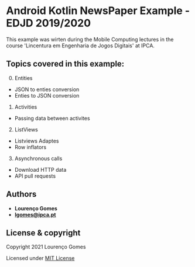 # Android Kotlin NewsPaper Example - EDJD 2019/2020
This example was wirten during the Mobile Computing lectures in the course 'Lincentura em Engenharia de Jogos Digitais' at IPCA.

## Topics covered in this example:
0. Entities 
- JSON to enties conversion
- Enties to JSON conversion
1. Activities
- Passing data between activites
2. ListViews
- Listviews Adaptes 
- Row inflators
3. Asynchronous calls
- Download HTTP data 
- API pull requests

## Authors 

* **Lourenço Gomes** 
* **lgomes@ipca.pt** 

License & copyright
-------------------

Copyright 2021 Lourenço Gomes

Licensed under [MIT License](LICENSE)
